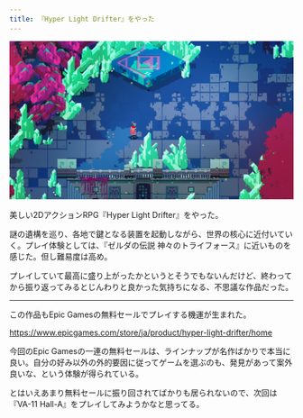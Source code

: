```yaml
---
title: 『Hyper Light Drifter』をやった
---
```


![](/images/2019-12-28-hyper-light-drifter.png)

美しい2DアクションRPG『Hyper Light Drifter』をやった。

謎の遺構を巡り、各地で鍵となる装置を起動しながら、世界の核心に近付いていく。プレイ体験としては、『ゼルダの伝説 神々のトライフォース』に近いものを感じた。但し難易度は高め。

プレイしていて最高に盛り上がったかというとそうでもないんだけど、終わってから振り返ってみるとじんわりと良かった気持ちになる、不思議な作品だった。

---

この作品もEpic Gamesの無料セールでプレイする機運が生まれた。

https://www.epicgames.com/store/ja/product/hyper-light-drifter/home

今回のEpic Gamesの一連の無料セールは、ラインナップが名作ばかりで本当に良い。自分の好み以外の外的要因に従ってゲームを選ぶのも、発見があって案外良いな、という体験が得られている。

とはいえあまり無料セールに振り回されてばかりも居られないので、次回は『VA-11 Hall-A』をプレイしてみようかなと思ってる。
